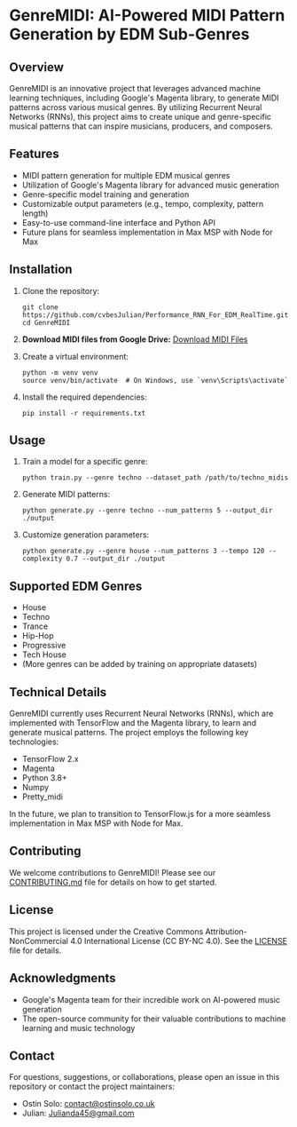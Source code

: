 # GenreMIDI: AI-Powered MIDI Pattern Generation by EDM Sub-Genres

## Overview

GenreMIDI is an innovative project that leverages advanced machine learning techniques, including Google's Magenta library, to generate MIDI patterns across various musical genres. By utilizing Recurrent Neural Networks (RNNs), this project aims to create unique and genre-specific musical patterns that can inspire musicians, producers, and composers.

## Features

- MIDI pattern generation for multiple EDM musical genres
- Utilization of Google's Magenta library for advanced music generation
- Genre-specific model training and generation
- Customizable output parameters (e.g., tempo, complexity, pattern length)
- Easy-to-use command-line interface and Python API
- Future plans for seamless implementation in Max MSP with Node for Max

## Installation

1. Clone the repository:
   ```
   git clone https://github.com/cvbesJulian/Performance_RNN_For_EDM_RealTime.git
   cd GenreMIDI
   ```

2. **Download MIDI files from Google Drive:**
   [Download MIDI Files](https://drive.google.com/file/d/109fG77PEiT_vQbxsDw6T1e_coJMY5Eao)

3. Create a virtual environment:
   ```
   python -m venv venv
   source venv/bin/activate  # On Windows, use `venv\Scripts\activate`
   ```

4. Install the required dependencies:
   ```
   pip install -r requirements.txt
   ```

## Usage

1. Train a model for a specific genre:
   ```
   python train.py --genre techno --dataset_path /path/to/techno_midis
   ```

2. Generate MIDI patterns:
   ```
   python generate.py --genre techno --num_patterns 5 --output_dir ./output
   ```

3. Customize generation parameters:
   ```
   python generate.py --genre house --num_patterns 3 --tempo 120 --complexity 0.7 --output_dir ./output
   ```

## Supported EDM Genres

- House
- Techno
- Trance
- Hip-Hop
- Progressive
- Tech House
- (More genres can be added by training on appropriate datasets)

## Technical Details

GenreMIDI currently uses Recurrent Neural Networks (RNNs), which are implemented with TensorFlow and the Magenta library, to learn and generate musical patterns. The project employs the following key technologies:

- TensorFlow 2.x
- Magenta
- Python 3.8+
- Numpy
- Pretty_midi

In the future, we plan to transition to TensorFlow.js for a more seamless implementation in Max MSP with Node for Max.

## Contributing

We welcome contributions to GenreMIDI! Please see our [CONTRIBUTING.md](CONTRIBUTING.md) file for details on how to get started.

## License

This project is licensed under the Creative Commons Attribution-NonCommercial 4.0 International License (CC BY-NC 4.0). See the [LICENSE](LICENSE) file for details.

## Acknowledgments

- Google's Magenta team for their incredible work on AI-powered music generation
- The open-source community for their valuable contributions to machine learning and music technology

## Contact

For questions, suggestions, or collaborations, please open an issue in this repository or contact the project maintainers:

- Ostin Solo: [contact@ostinsolo.co.uk](mailto:contact@ostinsolo.co.uk)
- Julian: [Julianda45@gmail.com](mailto:Julianda45@gmail.com)
